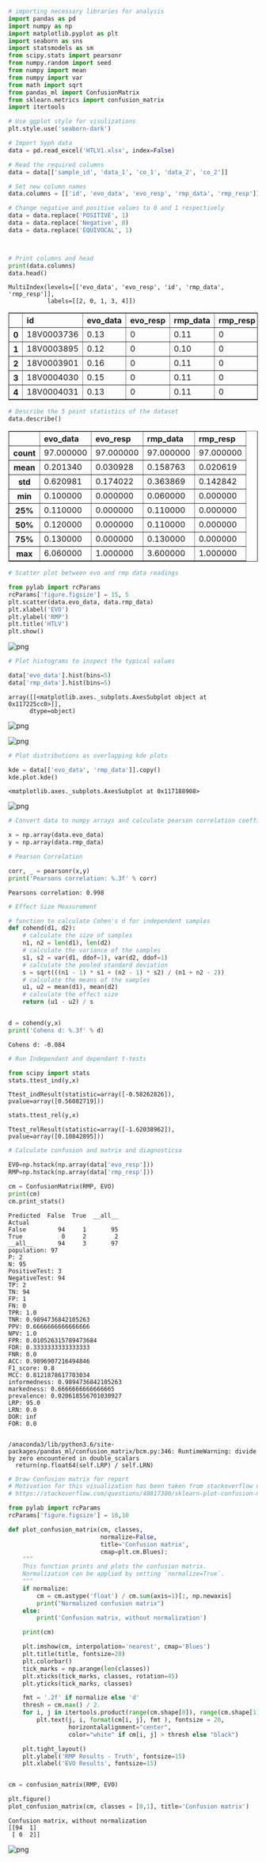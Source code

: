 

```python
# importing necessary libraries for analysis 
import pandas as pd
import numpy as np
import matplotlib.pyplot as plt
import seaborn as sns
import statsmodels as sm 
from scipy.stats import pearsonr
from numpy.random import seed
from numpy import mean
from numpy import var
from math import sqrt
from pandas_ml import ConfusionMatrix
from sklearn.metrics import confusion_matrix
import itertools

# Use ggplot style for visulizations
plt.style.use('seaborn-dark')
```


```python
# Import Syph data
data = pd.read_excel('HTLV1.xlsx', index=False)

# Read the required columns
data = data[['sample_id', 'data_1', 'co_1', 'data_2', 'co_2']]

# Set new column names
data.columns = [['id', 'evo_data', 'evo_resp', 'rmp_data', 'rmp_resp']]

# Change negative and positive values to 0 and 1 respectively 
data = data.replace('POSITIVE', 1)
data = data.replace('Negative', 0)
data = data.replace('EQUIVOCAL', 1)



# Print columns and head
print(data.columns)
data.head()
```

    MultiIndex(levels=[['evo_data', 'evo_resp', 'id', 'rmp_data', 'rmp_resp']],
               labels=[[2, 0, 1, 3, 4]])





<div>
<style scoped>
    .dataframe tbody tr th:only-of-type {
        vertical-align: middle;
    }

    .dataframe tbody tr th {
        vertical-align: top;
    }

    .dataframe thead tr th {
        text-align: left;
    }
</style>
<table border="1" class="dataframe">
  <thead>
    <tr>
      <th></th>
      <th>id</th>
      <th>evo_data</th>
      <th>evo_resp</th>
      <th>rmp_data</th>
      <th>rmp_resp</th>
    </tr>
  </thead>
  <tbody>
    <tr>
      <th>0</th>
      <td>18V0003736</td>
      <td>0.13</td>
      <td>0</td>
      <td>0.11</td>
      <td>0</td>
    </tr>
    <tr>
      <th>1</th>
      <td>18V0003895</td>
      <td>0.12</td>
      <td>0</td>
      <td>0.10</td>
      <td>0</td>
    </tr>
    <tr>
      <th>2</th>
      <td>18V0003901</td>
      <td>0.16</td>
      <td>0</td>
      <td>0.11</td>
      <td>0</td>
    </tr>
    <tr>
      <th>3</th>
      <td>18V0004030</td>
      <td>0.15</td>
      <td>0</td>
      <td>0.11</td>
      <td>0</td>
    </tr>
    <tr>
      <th>4</th>
      <td>18V0004031</td>
      <td>0.13</td>
      <td>0</td>
      <td>0.11</td>
      <td>0</td>
    </tr>
  </tbody>
</table>
</div>




```python
# Describe the 5 point statistics of the dataset
data.describe()
```




<div>
<style scoped>
    .dataframe tbody tr th:only-of-type {
        vertical-align: middle;
    }

    .dataframe tbody tr th {
        vertical-align: top;
    }

    .dataframe thead tr th {
        text-align: left;
    }
</style>
<table border="1" class="dataframe">
  <thead>
    <tr>
      <th></th>
      <th>evo_data</th>
      <th>evo_resp</th>
      <th>rmp_data</th>
      <th>rmp_resp</th>
    </tr>
  </thead>
  <tbody>
    <tr>
      <th>count</th>
      <td>97.000000</td>
      <td>97.000000</td>
      <td>97.000000</td>
      <td>97.000000</td>
    </tr>
    <tr>
      <th>mean</th>
      <td>0.201340</td>
      <td>0.030928</td>
      <td>0.158763</td>
      <td>0.020619</td>
    </tr>
    <tr>
      <th>std</th>
      <td>0.620981</td>
      <td>0.174022</td>
      <td>0.363869</td>
      <td>0.142842</td>
    </tr>
    <tr>
      <th>min</th>
      <td>0.100000</td>
      <td>0.000000</td>
      <td>0.060000</td>
      <td>0.000000</td>
    </tr>
    <tr>
      <th>25%</th>
      <td>0.110000</td>
      <td>0.000000</td>
      <td>0.110000</td>
      <td>0.000000</td>
    </tr>
    <tr>
      <th>50%</th>
      <td>0.120000</td>
      <td>0.000000</td>
      <td>0.110000</td>
      <td>0.000000</td>
    </tr>
    <tr>
      <th>75%</th>
      <td>0.130000</td>
      <td>0.000000</td>
      <td>0.130000</td>
      <td>0.000000</td>
    </tr>
    <tr>
      <th>max</th>
      <td>6.060000</td>
      <td>1.000000</td>
      <td>3.600000</td>
      <td>1.000000</td>
    </tr>
  </tbody>
</table>
</div>




```python
# Scatter plot between evo and rmp data readings 

from pylab import rcParams
rcParams['figure.figsize'] = 15, 5
plt.scatter(data.evo_data, data.rmp_data)
plt.xlabel('EVO')
plt.ylabel('RMP')
plt.title('HTLV')
plt.show()
```


![png](output_3_0.png)



```python
# Plot histograms to inspect the typical values

data['evo_data'].hist(bins=5)
data['rmp_data'].hist(bins=5)

```




    array([[<matplotlib.axes._subplots.AxesSubplot object at 0x117225cc0>]],
          dtype=object)




![png](output_4_1.png)



![png](output_4_2.png)



```python
# Plot distributions as overlapping kde plots

kde = data[['evo_data', 'rmp_data']].copy()
kde.plot.kde()
```




    <matplotlib.axes._subplots.AxesSubplot at 0x117188908>




![png](output_5_1.png)



```python
# Convert data to numpy arrays and calculate pearson correlation coefficient

x = np.array(data.evo_data)
y = np.array(data.rmp_data)
```


```python
# Pearson Correlation

corr, _ = pearsonr(x,y)
print('Pearsons correlation: %.3f' % corr)
```

    Pearsons correlation: 0.998



```python
# Effect Size Measurement

# function to calculate Cohen's d for independent samples
def cohend(d1, d2):
    # calculate the size of samples
    n1, n2 = len(d1), len(d2)
    # calculate the variance of the samples
    s1, s2 = var(d1, ddof=1), var(d2, ddof=1)
    # calculate the pooled standard deviation
    s = sqrt(((n1 - 1) * s1 + (n2 - 1) * s2) / (n1 + n2 - 2))
    # calculate the means of the samples
    u1, u2 = mean(d1), mean(d2)
    # calculate the effect size
    return (u1 - u2) / s


d = cohend(y,x)
print('Cohens d: %.3f' % d)
```

    Cohens d: -0.084



```python
# Run Independant and dependant t-tests 

from scipy import stats
stats.ttest_ind(y,x)
```




    Ttest_indResult(statistic=array([-0.58262826]), pvalue=array([0.56082719]))




```python
stats.ttest_rel(y,x)
```




    Ttest_relResult(statistic=array([-1.62038962]), pvalue=array([0.10842895]))




```python
# Calculate confusion and matrix and diagnosticsa

EVO=np.hstack(np.array(data['evo_resp']))
RMP=np.hstack(np.array(data['rmp_resp']))

cm = ConfusionMatrix(RMP, EVO)
print(cm)
cm.print_stats()
```

    Predicted  False  True  __all__
    Actual                         
    False         94     1       95
    True           0     2        2
    __all__       94     3       97
    population: 97
    P: 2
    N: 95
    PositiveTest: 3
    NegativeTest: 94
    TP: 2
    TN: 94
    FP: 1
    FN: 0
    TPR: 1.0
    TNR: 0.9894736842105263
    PPV: 0.6666666666666666
    NPV: 1.0
    FPR: 0.010526315789473684
    FDR: 0.3333333333333333
    FNR: 0.0
    ACC: 0.9896907216494846
    F1_score: 0.8
    MCC: 0.8121878617703034
    informedness: 0.9894736842105263
    markedness: 0.6666666666666665
    prevalence: 0.020618556701030927
    LRP: 95.0
    LRN: 0.0
    DOR: inf
    FOR: 0.0


    /anaconda3/lib/python3.6/site-packages/pandas_ml/confusion_matrix/bcm.py:346: RuntimeWarning: divide by zero encountered in double_scalars
      return(np.float64(self.LRP) / self.LRN)



```python
# Draw Confusion matrix for report
# Motivation for this visualization has been taken from stackoverflow discussion at:
# https://stackoverflow.com/questions/48817300/sklearn-plot-confusion-matrix-combined-across-trainingtest-sets

from pylab import rcParams
rcParams['figure.figsize'] = 10,10

def plot_confusion_matrix(cm, classes,
                          normalize=False,
                          title='Confusion matrix',
                          cmap=plt.cm.Blues):
    """
    This function prints and plots the confusion matrix.
    Normalization can be applied by setting `normalize=True`.
    """
    if normalize:
        cm = cm.astype('float') / cm.sum(axis=1)[:, np.newaxis]
        print("Normalized confusion matrix")
    else:
        print('Confusion matrix, without normalization')

    print(cm)

    plt.imshow(cm, interpolation='nearest', cmap='Blues')
    plt.title(title, fontsize=20)
    plt.colorbar()
    tick_marks = np.arange(len(classes))
    plt.xticks(tick_marks, classes, rotation=45)
    plt.yticks(tick_marks, classes)

    fmt = '.2f' if normalize else 'd'
    thresh = cm.max() / 2.
    for i, j in itertools.product(range(cm.shape[0]), range(cm.shape[1])):
        plt.text(j, i, format(cm[i, j], fmt ), fontsize = 20,
                 horizontalalignment="center",
                 color="white" if cm[i, j] > thresh else "black")

    plt.tight_layout()
    plt.ylabel('RMP Results - Truth', fontsize=15)
    plt.xlabel('EVO Results', fontsize=15)


cm = confusion_matrix(RMP, EVO)

plt.figure()
plot_confusion_matrix(cm, classes = [0,1], title='Confusion matrix')
```

    Confusion matrix, without normalization
    [[94  1]
     [ 0  2]]



![png](output_12_1.png)

